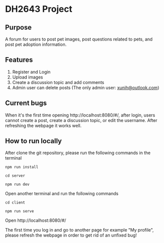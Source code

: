 # DH2643 Project

## Purpose
A forum for users to post pet images, post questions related to pets, and post pet adoption information.

## Features
1. Register and Login
2. Upload images
3. Create a discussion topic and add comments
4. Admin user can delete posts (The only admin user: xunih@outlook.com)

## Current bugs
When it's the first time opening http://localhost:8080/#/, after login, users cannot create a post, create a discussion topic, or edit the username. After refreshing the webpage it works well.

## How to run locally

After clone the git repository, please run the following commands in the terminal
```
npm run install
```
```
cd server
```
```
npm run dev
```
Open another terminal and run the following commands
```
cd client
```
```
npm run serve
```
Open http://localhost:8080/#/

The first time you log in and go to another page for example "My profile", please refresh the webpage in order to get rid of an unfixed bug!
